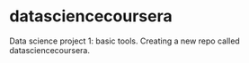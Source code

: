 # datasciencecoursera
Data science project 1: basic tools.  Creating a new repo called datasciencecoursera.
